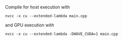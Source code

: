 Compile for host execution with 
```
nvcc -x cu --extended-lambda main.cpp
```
and GPU execution with
```
nvcc -x cu --extended-lambda -DHAVE_CUDA=1 main.cpp
```
